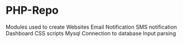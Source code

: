 # PHP-Repo
Modules used to create Websites
Email Notification
SMS notification
Dashboard
CSS scripts
Mysql Connection to database
Input parsing
